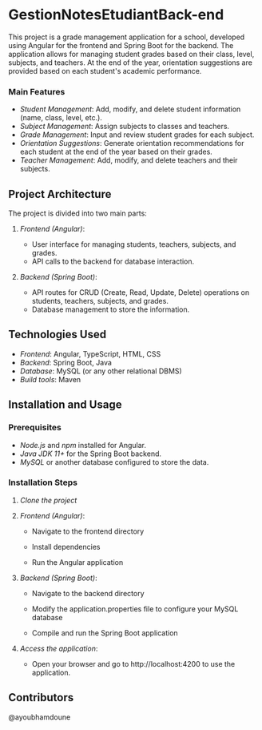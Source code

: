 # GestionNotesEtudiantBack-end
This project is a grade management application for a school, developed using Angular for the frontend and Spring Boot for the backend. The application allows for managing student grades based on their class, level, subjects, and teachers. At the end of the year, orientation suggestions are provided based on each student's academic performance.


### Main Features
- *Student Management*: Add, modify, and delete student information (name, class, level, etc.).
- *Subject Management*: Assign subjects to classes and teachers.
- *Grade Management*: Input and review student grades for each subject.
- *Orientation Suggestions*: Generate orientation recommendations for each student at the end of the year based on their grades.
- *Teacher Management*: Add, modify, and delete teachers and their subjects.

## Project Architecture
The project is divided into two main parts:
1. *Frontend (Angular)*:
   - User interface for managing students, teachers, subjects, and grades.
   - API calls to the backend for database interaction.

2. *Backend (Spring Boot)*:
   - API routes for CRUD (Create, Read, Update, Delete) operations on students, teachers, subjects, and grades.
   - Database management to store the information.

## Technologies Used
- *Frontend*: Angular, TypeScript, HTML, CSS
- *Backend*: Spring Boot, Java
- *Database*: MySQL (or any other relational DBMS)
- *Build tools*: Maven

## Installation and Usage

### Prerequisites
- *Node.js* and *npm* installed for Angular.
- *Java JDK 11+* for the Spring Boot backend.
- *MySQL* or another database configured to store the data.

### Installation Steps
1. *Clone the project*

2. *Frontend (Angular)*:
    - Navigate to the frontend directory
      
    - Install dependencies
      
    - Run the Angular application

3. *Backend (Spring Boot)*:
    - Navigate to the backend directory
      
    - Modify the application.properties file to configure your MySQL database
     
    - Compile and run the Spring Boot application
     

4. *Access the application*:
   
   - Open your browser and go to http://localhost:4200 to use the application.

## Contributors
   @ayoubhamdoune
